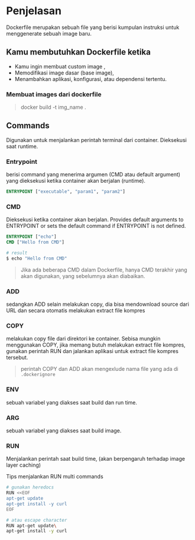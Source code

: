 # Penjelasan

Dockerfile merupakan sebuah file yang berisi kumpulan instruksi untuk menggenerate sebuah image baru.

## Kamu membutuhkan Dockerfile ketika

- Kamu ingin membuat custom image ,
- Memodifikasi image dasar (base image),
- Menambahkan aplikasi, konfigurasi, atau dependensi tertentu.

### Membuat images dari dockerfile

> docker build -t img_name .

## Commands

Digunakan untuk menjalankan perintah terminal dari container. Dieksekusi saat runtime.

### Entrypoint

berisi command yang menerima argumen (CMD atau default argument) yang dieksekusi ketika container akan berjalan (runtime).

```dockerfile
ENTRYPOINT ["executable", "param1", "param2"]
```

### CMD

Dieksekusi ketika container akan berjalan. Provides default arguments to ENTRYPOINT or sets the default command if ENTRYPOINT is not defined.

```dockerfile
ENTRYPOINT ["echo"]
CMD ["Hello from CMD"]

# result
$ echo "Hello from CMD"
```

>Jika ada beberapa CMD dalam Dockerfile, hanya CMD terakhir yang akan digunakan, yang sebelumnya akan diabaikan.

### ADD

sedangkan ADD selain melakukan copy, dia bisa mendownload source dari URL dan secara otomatis melakukan extract file kompres

### COPY

melakukan copy file dari direktori ke container. Sebisa mungkin menggunakan COPY, jika memang butuh melakukan extract file kompres, gunakan perintah RUN dan jalankan aplikasi untuk extract file kompres tersebut.

> perintah COPY dan ADD akan mengexlude nama file yang ada di `.dockerignore`

### ENV

sebuah variabel yang diakses saat build dan run time.

### ARG

sebuah variabel yang diakses saat build image.

### RUN

Menjalankan perintah saat build time, (akan berpengaruh terhadap image layer caching)

Tips menjalankan RUN multi commands

```bash
# gunakan heredocs
RUN <<EOF
apt-get update
apt-get install -y curl
EOF

# atau escape character
RUN apt-get update\
apt-get install -y curl

```
